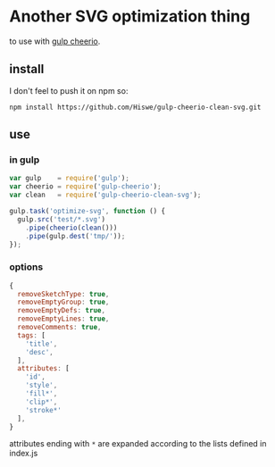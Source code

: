 # Another SVG optimization thing

to use with [gulp cheerio](https://www.npmjs.com/package/gulp-cheerio).

## install

I don't feel to push it on npm so:

```
npm install https://github.com/Hiswe/gulp-cheerio-clean-svg.git

```

## use

### in gulp

```js
var gulp    = require('gulp');
var cheerio = require('gulp-cheerio');
var clean   = require('gulp-cheerio-clean-svg');

gulp.task('optimize-svg', function () {
  gulp.src('test/*.svg')
    .pipe(cheerio(clean()))
    .pipe(gulp.dest('tmp/'));
});
```

### options

```js
{
  removeSketchType: true,
  removeEmptyGroup: true,
  removeEmptyDefs: true,
  removeEmptyLines: true,
  removeComments: true,
  tags: [
    'title',
    'desc',
  ],
  attributes: [
    'id',
    'style',
    'fill*',
    'clip*',
    'stroke*'
  ],
}
```

attributes ending with `*` are expanded according to the lists defined in index.js
